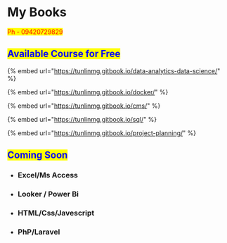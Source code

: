 # My Books

<mark style="color:red;">Ph - 09420729829</mark>

## <mark style="color:blue;">Available Course for Free</mark>



{% embed url="https://tunlinmg.gitbook.io/data-analytics-data-science/" %}

{% embed url="https://tunlinmg.gitbook.io/docker/" %}

{% embed url="https://tunlinmg.gitbook.io/cms/" %}

{% embed url="https://tunlinmg.gitbook.io/sql/" %}

{% embed url="https://tunlinmg.gitbook.io/project-planning/" %}

## <mark style="color:blue;">Coming Soon</mark>&#x20;

* ### Excel/Ms Access
* ### Looker / Power Bi&#x20;
* ### HTML/Css/Javescript
* ### PhP/Laravel





